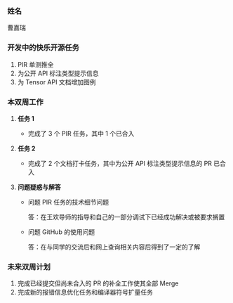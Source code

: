 ### 姓名

曹嘉瑞

### 开发中的快乐开源任务

1.  PIR 单测推全
2. 为公开 API 标注类型提示信息
3. 为 Tensor API 文档增加图例

### 本双周工作

1. **任务 1**

   - 完成了 3 个 PIR 任务，其中 1 个已合入

2. **任务 2**

   - 完成了 2 个文档打卡任务，其中为公开 API 标注类型提示信息的 PR 已合入


3. **问题疑惑与解答**

   - 问题  PIR 任务的技术细节问题

     答：在王欢导师的指导和自己的一部分调试下已经成功解决或被要求搁置

   - 问题  GitHub 的使用问题

     答：在与同学的交流后和网上查询相关内容后得到了一定的了解

### 未来双周计划

1. 完成已经提交但尚未合入的 PR 的补全工作使其全部 Merge
2. 完成新的报错信息优化任务和编译器符号扩量任务
